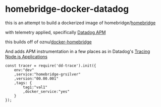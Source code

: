 # homebridge-docker-datadog


this is an attempt to build a dockerized image of 
homebridge/[homebridge](https://github.com/homebridge/homebridge)

with telemetry applied, specifically [Datadog APM](https://docs.datadoghq.com/tracing/) 

this builds off of 
oznu/[docker-homebridge](https://github.com/oznu/docker-homebridge/blob/master/Dockerfile)

And adds APM instrumentation in a few places as in Datadog's [Tracing Node.js Applications](https://docs.datadoghq.com/tracing/setup_overview/setup/nodejs/?tab=containers)

```
const tracer = require('dd-trace').init({
    env:"dev"
    ,service:"homebridge-grsilver"
    ,version:"00.00.001"
    ,tags: {
        tag1:"val1"
        ,docker_service:"yes"
    }
});
```


